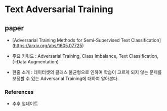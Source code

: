 # Text Adversarial Training

## paper

- [Adversarial Training Methods for Semi-Supervised Text Classification] (https://arxiv.org/abs/1605.07725)

- 주요 키워드 : Adversarial Training, Class Imbalance, Text Classification, (~Data Augmentation)

- 한줄 소개 : 데이터셋의 클래스 불균형으로 인하여 학습이 고르게 되지 않는 문제를 보정할 수 있는 Adversarial Training에 대하여 알아본다.

### References

- 추후 업데이트
